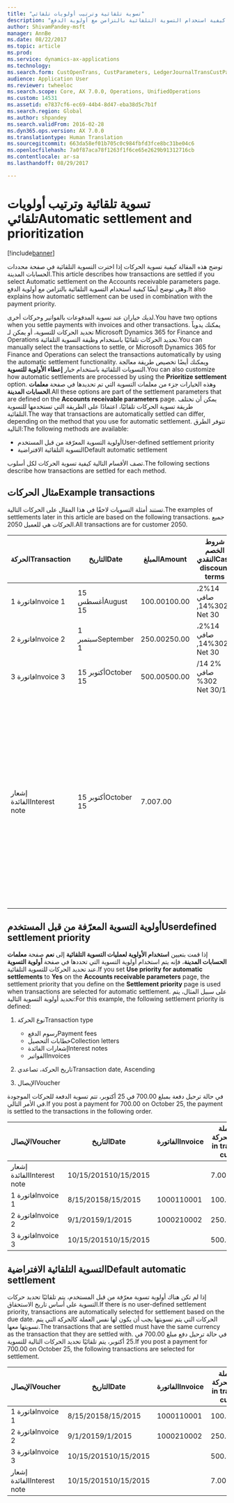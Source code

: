 ```yaml
---
title: "تسوية تلقائية وترتيب أولويات تلقائي"
description: "توضح هذه المقالة كيفية تسوية الحركات إذا اخترت التسوية التلقائية في صفحة محددات الحسابات المدينة‬. وهي توضح أيضًا كيفية استخدام التسوية التلقائية بالتزامن مع أولوية الدفع."
author: ShivamPandey-msft
manager: AnnBe
ms.date: 08/22/2017
ms.topic: article
ms.prod: 
ms.service: dynamics-ax-applications
ms.technology: 
ms.search.form: CustOpenTrans, CustParameters, LedgerJournalTransCustPaym
audience: Application User
ms.reviewer: twheeloc
ms.search.scope: Core, AX 7.0.0, Operations, UnifiedOperations
ms.custom: 14531
ms.assetid: e7837cf6-ec69-44b4-8d47-eba38d5c7b1f
ms.search.region: Global
ms.author: shpandey
ms.search.validFrom: 2016-02-28
ms.dyn365.ops.version: AX 7.0.0
ms.translationtype: Human Translation
ms.sourcegitcommit: 663da58ef01b705c0c984fbfd3fce8bc31be04c6
ms.openlocfilehash: 7a0f87aca78f1263f1f6ce65e2629b91312716cb
ms.contentlocale: ar-sa
ms.lasthandoff: 08/29/2017

---
```


# <a name="automatic-settlement-and-prioritization"></a><span data-ttu-id="b62c4-104">تسوية تلقائية وترتيب أولويات تلقائي</span><span class="sxs-lookup"><span data-stu-id="b62c4-104">Automatic settlement and prioritization</span></span>

[!include[banner](../includes/banner.md)]


<span data-ttu-id="b62c4-105">توضح هذه المقالة كيفية تسوية الحركات إذا اخترت التسوية التلقائية في صفحة محددات الحسابات المدينة‬.</span><span class="sxs-lookup"><span data-stu-id="b62c4-105">This article describes how transactions are settled if you select Automatic settlement on the Accounts receivable parameters page.</span></span> <span data-ttu-id="b62c4-106">وهي توضح أيضًا كيفية استخدام التسوية التلقائية بالتزامن مع أولوية الدفع.</span><span class="sxs-lookup"><span data-stu-id="b62c4-106">It also explains how automatic settlement can be used in combination with the payment priority.</span></span>

<span data-ttu-id="b62c4-107">لديك خياران عند تسوية المدفوعات بالفواتير وحركات أخرى.</span><span class="sxs-lookup"><span data-stu-id="b62c4-107">You have two options when you settle payments with invoices and other transactions.</span></span> <span data-ttu-id="b62c4-108">يمكنك يدوياً تحديد الحركات للتسوية، أو يمكن لـ Microsoft Dynamics 365 for Finance and Operations تحديد الحركات تلقائيًا باستخدام وظيفة التسوية التلقائية.</span><span class="sxs-lookup"><span data-stu-id="b62c4-108">You can manually select the transactions to settle, or Microsoft Dynamics 365 for Finance and Operations can select the transactions automatically by using the automatic settlement functionality.</span></span> <span data-ttu-id="b62c4-109">ويمكنك أيضًا تخصيص طريقة معالجة التسويات التلقائية باستخدام خيار **إعطاء الأولوية للتسوية**.</span><span class="sxs-lookup"><span data-stu-id="b62c4-109">You can also customize how automatic settlements are processed by using the **Prioritize settlement** option.</span></span> <span data-ttu-id="b62c4-110">وهذه الخيارات جزء من معلمات التسوية التي تم تحديدها في صفحة **معلمات الحسابات المدينة**.</span><span class="sxs-lookup"><span data-stu-id="b62c4-110">All these options are part of the settlement parameters that are defined on the **Accounts receivable parameters** page.</span></span> <span data-ttu-id="b62c4-111">يمكن أن تختلف طريقة تسوية الحركات تلقائيًا، اعتمادًا على الطريقة التي تستخدمها للتسوية التلقائية.</span><span class="sxs-lookup"><span data-stu-id="b62c4-111">The way that transactions are automatically settled can differ, depending on the method that you use for automatic settlement.</span></span> <span data-ttu-id="b62c4-112">تتوفر الطرق التالية:</span><span class="sxs-lookup"><span data-stu-id="b62c4-112">The following methods are available:</span></span>

-   <span data-ttu-id="b62c4-113">أولوية التسوية المعرّفة من قبل المستخدم</span><span class="sxs-lookup"><span data-stu-id="b62c4-113">User-defined settlement priority</span></span>
-   <span data-ttu-id="b62c4-114">التسوية التلقائية الافتراضية</span><span class="sxs-lookup"><span data-stu-id="b62c4-114">Default automatic settlement</span></span>

<span data-ttu-id="b62c4-115">تصف الأقسام التالية كيفية تسوية الحركات لكل أسلوب.</span><span class="sxs-lookup"><span data-stu-id="b62c4-115">The following sections describe how transactions are settled for each method.</span></span>

## <a name="example-transactions"></a><span data-ttu-id="b62c4-116">مثال الحركات</span><span class="sxs-lookup"><span data-stu-id="b62c4-116">Example transactions</span></span>
<span data-ttu-id="b62c4-117">تستند أمثلة التسويات لاحقًا في هذا المقال على الحركات التالية.</span><span class="sxs-lookup"><span data-stu-id="b62c4-117">The examples of settlements later in this article are based on the following transactions.</span></span> <span data-ttu-id="b62c4-118">جميع الحركات هي للعميل 2050.</span><span class="sxs-lookup"><span data-stu-id="b62c4-118">All transactions are for customer 2050.</span></span>

| <span data-ttu-id="b62c4-119">الحركة</span><span class="sxs-lookup"><span data-stu-id="b62c4-119">Transaction</span></span>   | <span data-ttu-id="b62c4-120">التاريخ</span><span class="sxs-lookup"><span data-stu-id="b62c4-120">Date</span></span>        | <span data-ttu-id="b62c4-121">المبلغ</span><span class="sxs-lookup"><span data-stu-id="b62c4-121">Amount</span></span> | <span data-ttu-id="b62c4-122">شروط الخصم النقدي</span><span class="sxs-lookup"><span data-stu-id="b62c4-122">Cash discount terms</span></span> | <span data-ttu-id="b62c4-123">تاريخ الخصم النقدي</span><span class="sxs-lookup"><span data-stu-id="b62c4-123">Cash discount date</span></span> | <span data-ttu-id="b62c4-124">تعليقات</span><span class="sxs-lookup"><span data-stu-id="b62c4-124">Comments</span></span>                                                                                                                                                                                      |
|---------------|-------------|--------|---------------------|--------------------|-----------------------------------------------------------------------------------------------------------------------------------------------------------------------------------------------|
| <span data-ttu-id="b62c4-125">فاتورة 1</span><span class="sxs-lookup"><span data-stu-id="b62c4-125">Invoice 1</span></span>     | <span data-ttu-id="b62c4-126">15 أغسطس</span><span class="sxs-lookup"><span data-stu-id="b62c4-126">August 15</span></span>   | <span data-ttu-id="b62c4-127">100.00</span><span class="sxs-lookup"><span data-stu-id="b62c4-127">100.00</span></span> | <span data-ttu-id="b62c4-128">‏‫2%14، صافي 30</span><span class="sxs-lookup"><span data-stu-id="b62c4-128">2%14, Net 30</span></span>        | <span data-ttu-id="b62c4-129">29 أغسطس</span><span class="sxs-lookup"><span data-stu-id="b62c4-129">August 29</span></span>          |                                                                                                                                                                                               |
| <span data-ttu-id="b62c4-130">فاتورة 2</span><span class="sxs-lookup"><span data-stu-id="b62c4-130">Invoice 2</span></span>     | <span data-ttu-id="b62c4-131">1 سبتمبر</span><span class="sxs-lookup"><span data-stu-id="b62c4-131">September 1</span></span> | <span data-ttu-id="b62c4-132">250.00</span><span class="sxs-lookup"><span data-stu-id="b62c4-132">250.00</span></span> | <span data-ttu-id="b62c4-133">‏‫2%14، صافي 30</span><span class="sxs-lookup"><span data-stu-id="b62c4-133">2%14, Net 30</span></span>        | <span data-ttu-id="b62c4-134">15 سبتمبر</span><span class="sxs-lookup"><span data-stu-id="b62c4-134">September 15</span></span>       |                                                                                                                                                                                               |
| <span data-ttu-id="b62c4-135">فاتورة 3</span><span class="sxs-lookup"><span data-stu-id="b62c4-135">Invoice 3</span></span>     | <span data-ttu-id="b62c4-136">15 أكتوبر</span><span class="sxs-lookup"><span data-stu-id="b62c4-136">October 15</span></span>  | <span data-ttu-id="b62c4-137">500.00</span><span class="sxs-lookup"><span data-stu-id="b62c4-137">500.00</span></span> | <span data-ttu-id="b62c4-138">‏‫2% 14/صافي 30</span><span class="sxs-lookup"><span data-stu-id="b62c4-138">2% 14/Net 30</span></span>        | <span data-ttu-id="b62c4-139">29 أكتوبر</span><span class="sxs-lookup"><span data-stu-id="b62c4-139">October 29</span></span>         |                                                                                                                                                                                               |
| <span data-ttu-id="b62c4-140">إشعار الفائدة</span><span class="sxs-lookup"><span data-stu-id="b62c4-140">Interest note</span></span> | <span data-ttu-id="b62c4-141">15 أكتوبر</span><span class="sxs-lookup"><span data-stu-id="b62c4-141">October 15</span></span>  | <span data-ttu-id="b62c4-142">7.00</span><span class="sxs-lookup"><span data-stu-id="b62c4-142">7.00</span></span>   |                     |                    | <span data-ttu-id="b62c4-143">‏‫يتم إشعار الفائدة هذا للفاتورة 1 والفاتورة 2.</span><span class="sxs-lookup"><span data-stu-id="b62c4-143">This interest note is for invoice 1 and invoice 2.</span></span> <span data-ttu-id="b62c4-144">ويحسب المبلغ كفائدة 2 في المائة على المبالغ التي مر 30 يومًا أو أكثر بعد استحقاقها.‬</span><span class="sxs-lookup"><span data-stu-id="b62c4-144">The amount is calculated as 2-percent interest on amounts that are 30 or more days past due.</span></span> <span data-ttu-id="b62c4-145">على سبيل المثال، 0.02 × (100.00 + 250.00) = 7.00.</span><span class="sxs-lookup"><span data-stu-id="b62c4-145">For example, 0.02 × (100.00 + 250.00) = 7.00.</span></span> |

## <a name="userdefined-settlement-priority"></a><span data-ttu-id="b62c4-146">أولوية التسوية المعرّفة من قبل المستخدم</span><span class="sxs-lookup"><span data-stu-id="b62c4-146">Userdefined settlement priority</span></span>
<span data-ttu-id="b62c4-147">إذا قمت بتعيين **استخدام الأولوية لعمليات التسوية التلقائية** إلى **نعم** صفحة **معلمات الحسابات المدينة**، فإنه يتم استخدام أولوية التسوية التي تحددها في صفحة **أولوية التسوية** عند تحديد الحركات للتسوية التلقائية.</span><span class="sxs-lookup"><span data-stu-id="b62c4-147">If you set **Use priority for automatic settlements** to **Yes** on the **Accounts receivable parameters** page, the settlement priority that you define on the **Settlement priority** page is used when transactions are selected for automatic settlement.</span></span> <span data-ttu-id="b62c4-148">على سبيل المثال، يتم تحديد أولوية التسوية التالية:</span><span class="sxs-lookup"><span data-stu-id="b62c4-148">For this example, the following settlement priority is defined:</span></span>

1.  <span data-ttu-id="b62c4-149">نوع الحركة</span><span class="sxs-lookup"><span data-stu-id="b62c4-149">Transaction type</span></span>
    -   <span data-ttu-id="b62c4-150">رسوم الدفع</span><span class="sxs-lookup"><span data-stu-id="b62c4-150">Payment fees</span></span>
    -   <span data-ttu-id="b62c4-151">خطابات التحصيل</span><span class="sxs-lookup"><span data-stu-id="b62c4-151">Collection letters</span></span>
    -   <span data-ttu-id="b62c4-152">إشعارات الفائدة</span><span class="sxs-lookup"><span data-stu-id="b62c4-152">Interest notes</span></span>
    -   <span data-ttu-id="b62c4-153">الفواتير</span><span class="sxs-lookup"><span data-stu-id="b62c4-153">Invoices</span></span>

2.  <span data-ttu-id="b62c4-154">تاريخ الحركة، تصاعدي</span><span class="sxs-lookup"><span data-stu-id="b62c4-154">Transaction date, Ascending</span></span>
3.  <span data-ttu-id="b62c4-155">الإيصال</span><span class="sxs-lookup"><span data-stu-id="b62c4-155">Voucher</span></span>

<span data-ttu-id="b62c4-156">في حالة ترحيل دفعة بمبلغ 700.00 في 25 أكتوبر، تتم تسوية الدفعة للحركات الموجودة في الأمر التالي.</span><span class="sxs-lookup"><span data-stu-id="b62c4-156">If you post a payment for 700.00 on October 25, the payment is settled to the transactions in the following order.</span></span>

| <span data-ttu-id="b62c4-157">الإيصال</span><span class="sxs-lookup"><span data-stu-id="b62c4-157">Voucher</span></span>       | <span data-ttu-id="b62c4-158">التاريخ</span><span class="sxs-lookup"><span data-stu-id="b62c4-158">Date</span></span>       | <span data-ttu-id="b62c4-159">الفاتورة</span><span class="sxs-lookup"><span data-stu-id="b62c4-159">Invoice</span></span> | <span data-ttu-id="b62c4-160">المبلغ بعملة الحركة</span><span class="sxs-lookup"><span data-stu-id="b62c4-160">Amount in transaction currency</span></span> | <span data-ttu-id="b62c4-161">المبلغ المراد تسويته</span><span class="sxs-lookup"><span data-stu-id="b62c4-161">Amount to settle</span></span> | <span data-ttu-id="b62c4-162">الرصيد</span><span class="sxs-lookup"><span data-stu-id="b62c4-162">Balance</span></span> | <span data-ttu-id="b62c4-163">عملة</span><span class="sxs-lookup"><span data-stu-id="b62c4-163">Currency</span></span> |
|---------------|------------|---------|--------------------------------|------------------|---------|----------|
| <span data-ttu-id="b62c4-164">إشعار الفائدة</span><span class="sxs-lookup"><span data-stu-id="b62c4-164">Interest note</span></span> | <span data-ttu-id="b62c4-165">10/15/2015</span><span class="sxs-lookup"><span data-stu-id="b62c4-165">10/15/2015</span></span> |         | <span data-ttu-id="b62c4-166">7.00</span><span class="sxs-lookup"><span data-stu-id="b62c4-166">7.00</span></span>                           | <span data-ttu-id="b62c4-167">7.00</span><span class="sxs-lookup"><span data-stu-id="b62c4-167">7.00</span></span>             | <span data-ttu-id="b62c4-168">0.00</span><span class="sxs-lookup"><span data-stu-id="b62c4-168">0.00</span></span>    | <span data-ttu-id="b62c4-169">دولار أمريكي</span><span class="sxs-lookup"><span data-stu-id="b62c4-169">USD</span></span>      |
| <span data-ttu-id="b62c4-170">فاتورة 1</span><span class="sxs-lookup"><span data-stu-id="b62c4-170">Invoice 1</span></span>     | <span data-ttu-id="b62c4-171">8/15/2015</span><span class="sxs-lookup"><span data-stu-id="b62c4-171">8/15/2015</span></span>  | <span data-ttu-id="b62c4-172">10001</span><span class="sxs-lookup"><span data-stu-id="b62c4-172">10001</span></span>   | <span data-ttu-id="b62c4-173">100.00</span><span class="sxs-lookup"><span data-stu-id="b62c4-173">100.00</span></span>                         | <span data-ttu-id="b62c4-174">100.00</span><span class="sxs-lookup"><span data-stu-id="b62c4-174">100.00</span></span>           | <span data-ttu-id="b62c4-175">0.00</span><span class="sxs-lookup"><span data-stu-id="b62c4-175">0.00</span></span>    | <span data-ttu-id="b62c4-176">دولار أمريكي</span><span class="sxs-lookup"><span data-stu-id="b62c4-176">USD</span></span>      |
| <span data-ttu-id="b62c4-177">فاتورة 2</span><span class="sxs-lookup"><span data-stu-id="b62c4-177">Invoice 2</span></span>     | <span data-ttu-id="b62c4-178">9/1/2015</span><span class="sxs-lookup"><span data-stu-id="b62c4-178">9/1/2015</span></span>   | <span data-ttu-id="b62c4-179">10002</span><span class="sxs-lookup"><span data-stu-id="b62c4-179">10002</span></span>   | <span data-ttu-id="b62c4-180">250.00</span><span class="sxs-lookup"><span data-stu-id="b62c4-180">250.00</span></span>                         | <span data-ttu-id="b62c4-181">250.00</span><span class="sxs-lookup"><span data-stu-id="b62c4-181">250.00</span></span>           | <span data-ttu-id="b62c4-182">0.00</span><span class="sxs-lookup"><span data-stu-id="b62c4-182">0.00</span></span>    | <span data-ttu-id="b62c4-183">دولار أمريكي</span><span class="sxs-lookup"><span data-stu-id="b62c4-183">USD</span></span>      |
| <span data-ttu-id="b62c4-184">فاتورة 3</span><span class="sxs-lookup"><span data-stu-id="b62c4-184">Invoice 3</span></span>     | <span data-ttu-id="b62c4-185">10/15/2015</span><span class="sxs-lookup"><span data-stu-id="b62c4-185">10/15/2015</span></span> |         | <span data-ttu-id="b62c4-186">500.00</span><span class="sxs-lookup"><span data-stu-id="b62c4-186">500.00</span></span>                         | <span data-ttu-id="b62c4-187">343.00</span><span class="sxs-lookup"><span data-stu-id="b62c4-187">343.00</span></span>           | <span data-ttu-id="b62c4-188">157.00</span><span class="sxs-lookup"><span data-stu-id="b62c4-188">157.00</span></span>  | <span data-ttu-id="b62c4-189">دولار أمريكي</span><span class="sxs-lookup"><span data-stu-id="b62c4-189">USD</span></span>      |

## <a name="default-automatic-settlement"></a><span data-ttu-id="b62c4-190">التسوية التلقائية الافتراضية</span><span class="sxs-lookup"><span data-stu-id="b62c4-190">Default automatic settlement</span></span>
<span data-ttu-id="b62c4-191">إذا لم تكن هناك أولوية تسوية معرّفة من قبل المستخدم، يتم تلقائيًا تحديد حركات التسوية على أساس تاريخ الاستحقاق.</span><span class="sxs-lookup"><span data-stu-id="b62c4-191">If there is no user-defined settlement priority, transactions are automatically selected for settlement based on the due date.</span></span> <span data-ttu-id="b62c4-192">الحركات التي يتم تسويتها يجب أن يكون لها نفس العملة كالحركة التي يتم تسويتها معها.</span><span class="sxs-lookup"><span data-stu-id="b62c4-192">The transactions that are settled must have the same currency as the transaction that they are settled with.</span></span> <span data-ttu-id="b62c4-193">في حالة ترحيل دفع مبلغ 700.00 في 25 أكتوبر، يتم تلقائيًا تحديد الحركات التالية للتسوية.</span><span class="sxs-lookup"><span data-stu-id="b62c4-193">If you post a payment for 700.00 on October 25, the following transactions are selected for settlement.</span></span>

| <span data-ttu-id="b62c4-194">الإيصال</span><span class="sxs-lookup"><span data-stu-id="b62c4-194">Voucher</span></span>       | <span data-ttu-id="b62c4-195">التاريخ</span><span class="sxs-lookup"><span data-stu-id="b62c4-195">Date</span></span>       | <span data-ttu-id="b62c4-196">الفاتورة</span><span class="sxs-lookup"><span data-stu-id="b62c4-196">Invoice</span></span> | <span data-ttu-id="b62c4-197">المبلغ بعملة الحركة</span><span class="sxs-lookup"><span data-stu-id="b62c4-197">Amount in transaction currency</span></span> | <span data-ttu-id="b62c4-198">المبلغ المراد تسويته</span><span class="sxs-lookup"><span data-stu-id="b62c4-198">Amount to settle</span></span> | <span data-ttu-id="b62c4-199">الرصيد</span><span class="sxs-lookup"><span data-stu-id="b62c4-199">Balance</span></span> | <span data-ttu-id="b62c4-200">عملة</span><span class="sxs-lookup"><span data-stu-id="b62c4-200">Currency</span></span> |
|---------------|------------|---------|--------------------------------|------------------|---------|----------|
| <span data-ttu-id="b62c4-201">فاتورة 1</span><span class="sxs-lookup"><span data-stu-id="b62c4-201">Invoice 1</span></span>     | <span data-ttu-id="b62c4-202">8/15/2015</span><span class="sxs-lookup"><span data-stu-id="b62c4-202">8/15/2015</span></span>  | <span data-ttu-id="b62c4-203">10001</span><span class="sxs-lookup"><span data-stu-id="b62c4-203">10001</span></span>   | <span data-ttu-id="b62c4-204">100.00</span><span class="sxs-lookup"><span data-stu-id="b62c4-204">100.00</span></span>                         | <span data-ttu-id="b62c4-205">100.00</span><span class="sxs-lookup"><span data-stu-id="b62c4-205">100.00</span></span>           | <span data-ttu-id="b62c4-206">0.00</span><span class="sxs-lookup"><span data-stu-id="b62c4-206">0.00</span></span>    | <span data-ttu-id="b62c4-207">دولار أمريكي</span><span class="sxs-lookup"><span data-stu-id="b62c4-207">USD</span></span>      |
| <span data-ttu-id="b62c4-208">فاتورة 2</span><span class="sxs-lookup"><span data-stu-id="b62c4-208">Invoice 2</span></span>     | <span data-ttu-id="b62c4-209">9/1/2015</span><span class="sxs-lookup"><span data-stu-id="b62c4-209">9/1/2015</span></span>   | <span data-ttu-id="b62c4-210">10002</span><span class="sxs-lookup"><span data-stu-id="b62c4-210">10002</span></span>   | <span data-ttu-id="b62c4-211">250.00</span><span class="sxs-lookup"><span data-stu-id="b62c4-211">250.00</span></span>                         | <span data-ttu-id="b62c4-212">250.00</span><span class="sxs-lookup"><span data-stu-id="b62c4-212">250.00</span></span>           | <span data-ttu-id="b62c4-213">0.00</span><span class="sxs-lookup"><span data-stu-id="b62c4-213">0.00</span></span>    | <span data-ttu-id="b62c4-214">دولار أمريكي</span><span class="sxs-lookup"><span data-stu-id="b62c4-214">USD</span></span>      |
| <span data-ttu-id="b62c4-215">فاتورة 3</span><span class="sxs-lookup"><span data-stu-id="b62c4-215">Invoice 3</span></span>     | <span data-ttu-id="b62c4-216">10/15/2015</span><span class="sxs-lookup"><span data-stu-id="b62c4-216">10/15/2015</span></span> |         | <span data-ttu-id="b62c4-217">500.00</span><span class="sxs-lookup"><span data-stu-id="b62c4-217">500.00</span></span>                         | <span data-ttu-id="b62c4-218">350.00</span><span class="sxs-lookup"><span data-stu-id="b62c4-218">350.00</span></span>           | <span data-ttu-id="b62c4-219">150.00</span><span class="sxs-lookup"><span data-stu-id="b62c4-219">150.00</span></span>  | <span data-ttu-id="b62c4-220">دولار أمريكي</span><span class="sxs-lookup"><span data-stu-id="b62c4-220">USD</span></span>      |
| <span data-ttu-id="b62c4-221">إشعار الفائدة</span><span class="sxs-lookup"><span data-stu-id="b62c4-221">Interest note</span></span> | <span data-ttu-id="b62c4-222">10/15/2015</span><span class="sxs-lookup"><span data-stu-id="b62c4-222">10/15/2015</span></span> |         | <span data-ttu-id="b62c4-223">7.00</span><span class="sxs-lookup"><span data-stu-id="b62c4-223">7.00</span></span>                           | <span data-ttu-id="b62c4-224">0.00</span><span class="sxs-lookup"><span data-stu-id="b62c4-224">0.00</span></span>             | <span data-ttu-id="b62c4-225">0.00</span><span class="sxs-lookup"><span data-stu-id="b62c4-225">0.00</span></span>    | <span data-ttu-id="b62c4-226">دولار أمريكي</span><span class="sxs-lookup"><span data-stu-id="b62c4-226">USD</span></span>      |







